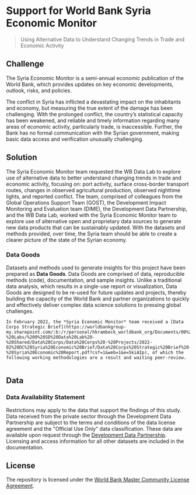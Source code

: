 # Support for World Bank Syria Economic Monitor

> Using Alternative Data to Understand Changing Trends in Trade and Economic Activity

## Challenge

The Syria Economic Monitor is a semi-annual economic publication of the World Bank, which provides updates on key economic developments, outlook, risks, and policies.

The conflict in Syria has inflicted a devastating impact on the inhabitants and economy, but measuring the true extent of the damage has been challenging. With the prolonged conflict, the country’s statistical capacity has been weakened, and reliable and timely information regarding many areas of economic activity, particularly trade, is inaccessible. Further, the Bank has no formal communication with the Syrian government, making basic data access and verification unusually challenging.

## Solution

The Syria Economic Monitor team requested the WB Data Lab to explore use of alternative data to better understand changing trends in trade and economic activity, focusing on: port activity, surface cross-border transport routes, changes in observed agricultural production, observed nighttime lights, and reported conflict. The team, comprised of colleagues from the Global Operations Support Team (GOST), the Development Impact Monitoring and Evaluation team (DIME), the Development Data Partnership, and the WB Data Lab, worked with the Syria Economic Monitor team to explore use of alternative open and proprietary data sources to generate new data products that can be sustainably updated. With the datasets and methods provided, over time, the Syria team should be able to create a clearer picture of the state of the Syrian economy.

### Data Goods

Datasets and methods used to generate insights for this project have been prepared as **Data Goods**. Data Goods are comprised of data, reproducible methods (code), documentation, and sample insights. Unlike a traditional data analysis, which results in a single-use report or visualization, Data Goods are designed to be re-used for future updates and projects, thereby building the capacity of the World Bank and partner organizations to quickly and effectively deliver complex data science solutions to pressing global challenges.

```{important}
In February 2022, the *Syria Economic Monitor* team received a [Data Corps Strategic Brief](https://worldbankgroup-my.sharepoint.com/:b:/r/personal/hkrambeck_worldbank_org/Documents/00%20-%20Labs/%200%20SD%20Data%20Lab%20-%20Shared/Data%20Corps/Data%20Corps%20-%20Projects/2022-02%20DC%20Syria%20Economic%20Brief/Data%20Corps%20Strategic%20Brief%20-%20Syria%20Economic%20Report.pdf?csf=1&web=1&e=5kiAIp), of which the following working methodologies are a result and waiting peer-review.
```

```{tableofcontents}
```

## Data

### Data Availability Statement

Restrictions may apply to the data that support the findings of this study. Data received from the private sector through the Development Data Partnership are subject to the terms and conditions of the data license agreement and the "Official Use Only" data classification. These data are available upon request through the [Development Data Partnership](https://datapartnership.org). Licensing and access information for all other datasets are included in the documentation.

## License

The repository is licensed under the [World Bank Master Community License Agreement](LICENSE.md).
